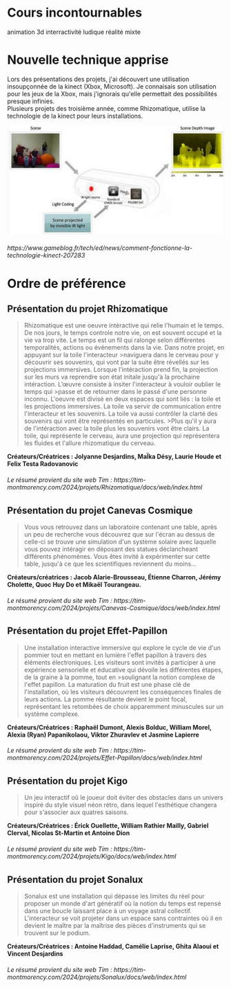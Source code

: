 # Cours incontournables
animation 3d
interractivité ludique
réalité mixte
# Nouvelle technique apprise
Lors des présentations des projets, j'ai découvert une utilisation insoupçonnée de la kinect (Xbox, Microsoft). Je connaisais son utilisation pour les jeux de la Xbox, mais j'ignorais qu'elle permettait des possibilités presque infinies. <br>
Plusieurs projets des troisième année, comme Rhizomatique, utilise la technologie de la kinect pour leurs installations. 


 ![](.//media/CRESCENTIA_kinect_fontionnement.png)
<h6 >https://www.gameblog.fr/tech/ed/news/comment-fonctionne-la-technologie-kinect-207283 </h6>

# Ordre de préférence

## Présentation du projet Rhizomatique 
> Rhizomatique est une oeuvre intéractive qui relie l'humain et le temps. De nos jours, le temps controle notre vie, on est souvent occupé et la vie va trop vite. Le temps est un fil qui ralonge selon différentes temporalités, actions ou événements dans la vie. Dans notre projet, en appuyant sur la toile l'interacteur >naviguera dans le cerveau pour y découvrir ses souvenirs, qui vont par la suite être révellés sur les projections immersives. Lorsque l'intéraction prend fin, la projection sur les murs va reprendre son état initale jusqu'à la prochaine intéraction. L’œuvre consiste à insiter l'interacteur à vouloir oublier le temps qui >passe et de retourner dans le passé d'une personne inconnu. L'oeuvre est divisé en deux espaces qui sont liés : la toile et les projections immersives. La toile va servir de communication entre l'interacteur et les souvenirs. La toile va aussi contrôler la clarté des souvenirs qui vont être représentés en particules. >Plus qu'il y aura de l'intéraction avec la toile plus les souvenirs vont être clairs. La toile, qui représente le cerveau, aura une projection qui représentera les fluides et l'allure rhizomatique du cerveau.
>

**Créateurs/Créatrices : Jolyanne Desjardins, MaÏka Désy, Laurie Houde et Felix Testa Radovanovic**

<h6>Le résumé provient du site web Tim : https://tim-montmorency.com/2024/projets/Rhizomatique/docs/web/index.html</h6>



## Présentation du projet Canevas Cosmique
>Vous vous retrouvez dans un laboratoire contenant une table, après un peu de recherche vous découvrez que sur l'écran au dessus de celle-ci se trouve une simulation d'un système solaire avec laquelle vous pouvez intéragir en déposant des statues déclancheant différents phénomènes. Vous êtes invité à expérimenter sur cette table, jusqu'à ce que les scientifiques reviennent du moins...
>
**Créateurs/créatrices : Jacob Alarie-Brousseau, Étienne Charron, Jérémy Cholette, Quoc Huy Do et Mikaël Tourangeau.** 

<h6>Le résumé provient du site web Tim : https://tim-montmorency.com/2024/projets/Canevas-Cosmique/docs/web/index.html</h6>

## Présentation du projet Effet-Papillon
>Une installation interactive immersive qui explore le cycle de vie d'un pommier tout en mettant en lumière l'effet papillon à travers des éléments électroniques. Les visiteurs sont invités à participer à une expérience sensorielle et éducative qui dévoile les différentes étapes, de la graine à la pomme, tout en >soulignant la notion complexe de l'effet papillon. La maturation du fruit est une phase clé de l'installation, où les visiteurs découvrent les conséquences finales de leurs actions. La pomme résultante devient le point focal, représentant les retombées de choix apparemment minuscules sur un système complexe.
>

**Créateurs/Créatrices : Raphaël Dumont, Alexis Bolduc, William Morel, Alexia (Ryan) Papanikolaou, Viktor Zhuravlev et Jasmine Lapierre**
<h6>Le résumé provient du site web Tim : https://tim-montmorency.com/2024/projets/Effet-Papillon/docs/web/index.html</h6>




## Présentation du projet Kigo
>Un jeu interactif oû le joueur doit éviter des obstacles dans un univers inspiré du style visuel néon rétro, dans lequel l'esthétique changera pour s'associer aux quatres saisons.


**Créateurs/Créatrices : Érick Ouellette, William Rathier Mailly, Gabriel Clerval, Nicolas St-Martin et Antoine Dion**

<h6>Le résumé provient du site web Tim : https://tim-montmorency.com/2024/projets/Kigo/docs/web/index.html</h6>

## Présentation du projet Sonalux
>Sonalux est une installation qui dépasse les limites du réel pour proposer un monde d'art génératif où la notion du temps est repensé dans une boucle laissant place à un voyage astral collectif. L'interacteur se voit projeter dans un espace sans contraintes où il en devient le maître par la maîtrise des pièces d'instruments qui se trouvent sur le podium.
>
**Créateurs/Créatrices : Antoine Haddad, Camélie Laprise, Ghita Alaoui et Vincent Desjardins**

<h6>Le résumé provient du site web Tim : https://tim-montmorency.com/2024/projets/Sonalux/docs/web/index.html</h6>



